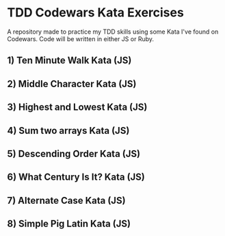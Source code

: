 # TDD Codewars Kata Exercises

A repository made to practice my TDD skills using some Kata I've found on Codewars. Code will be written in either JS or Ruby.

## 1) Ten Minute Walk Kata (JS)

## 2) Middle Character Kata (JS)

## 3) Highest and Lowest Kata (JS)

## 4) Sum two arrays Kata (JS)

## 5) Descending Order Kata (JS)

## 6) What Century Is It? Kata (JS)

## 7) Alternate Case Kata (JS)

## 8) Simple Pig Latin Kata (JS)

